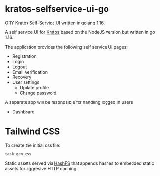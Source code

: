 # kratos-selfservice-ui-go
ORY Kratos Self-Service UI written in golang 1.16.

A self service UI for [Kratos](https://www.ory.sh/kratos) based on the NodeJS version but written in go 1.16.

The application provides the following self service UI pages:

- Registration
- Login
- Logout
- Email Verification
- Recovery
- User settings
  - Update profile
  - Change password

A separate app will be respnosible for handling logged in users

- Dashboard

# Tailwind CSS

To create the initial css file:

```
task gen_css
```

Static assets served via [HashFS](https://github.com/benbjohnson/hashfs) that appends hashes to embedded static assets for aggresive HTTP caching.
